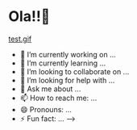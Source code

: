 # Ola!!👋

[test.gif](https://github.com/J-IgorSilva/J-IgorSilva/blob/main/BREATHE%20%3B%20BAKUGOU%20KATSUKI%20-%20INTRO_.gif)

- 🔭 I’m currently working on ...
- 🌱 I’m currently learning ...
- 👯 I’m looking to collaborate on ...
- 🤔 I’m looking for help with ...
- 💬 Ask me about ...
- 📫 How to reach me: ...
- 😄 Pronouns: ...
- ⚡ Fun fact: ...
-->
